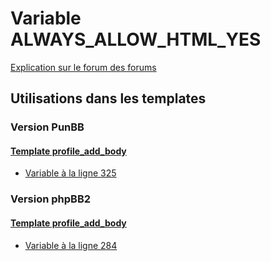 # Variable ALWAYS_ALLOW_HTML_YES
[Explication sur le forum des forums](http://forum.forumactif.com/t294113-listing-des-variables#ALWAYS_ALLOW_HTML_YES)

## Utilisations dans les templates

### Version PunBB

#### [Template profile_add_body](punbb/profile_add_body.md)
* [Variable à la ligne 325](../punbb/profile_add_body.tpl#L325)

### Version phpBB2

#### [Template profile_add_body](subsilver/profile_add_body.md)
* [Variable à la ligne 284](../subsilver/profile_add_body.tpl#L284)